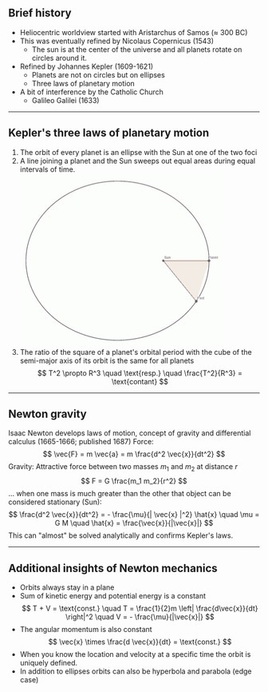 
## Brief history

- Heliocentric worldview started with Aristarchus of Samos (&#8776; 300 BC)
- This was eventually refined by Nicolaus Copernicus (1543)
  - The sun is at the center of the universe and all planets rotate on circles around it.
- Refined by Johannes Kepler (1609-1621)
  - Planets are not on circles but on ellipses
  - Three laws of planetary motion
- A bit of interference by the Catholic Church
  - Galileo Galilei (1633)

---

## Kepler's three laws of planetary motion

1. The orbit of every planet is an ellipse with the Sun at one of the two foci
2. A line joining a planet and the Sun sweeps out equal areas during equal intervals of time.
![bg right:35% h:400](./kepler-law2.gif)
3. The ratio of the square of a planet's orbital period with the cube of the semi-major axis of its orbit is the same for all planets
$$ T^2 \propto R^3 \quad \text{resp.} \quad \frac{T^2}{R^3} = \text{contant} $$

---

## Newton gravity

Isaac Newton develops laws of motion, concept of gravity and differential calculus (1665-1666; published 1687)
Force:
  $$ \vec{F} = m \vec{a} = m \frac{d^2 \vec{x}}{dt^2} $$
Gravity: Attractive force between two masses $m_1$ and $m_2$ at distance $r$
  $$ F = G \frac{m_1 m_2}{r^2} $$
... when one mass is much greater than the other that object can be considered stationary (Sun):
  $$ \frac{d^2 \vec{x}}{dt^2} = - \frac{\mu}{| \vec{x} |^2} \hat{x} \quad \mu = G M \quad \hat{x} = \frac{\vec{x}}{|\vec{x}|} $$
This can "almost" be solved analytically and confirms Kepler's laws.

---

## Additional insights of Newton mechanics

- Orbits always stay in a plane
- Sum of kinetic energy and potential energy is a constant
  $$ T + V = \text{const.} \quad T = \frac{1}{2}m \left| \frac{d\vec{x}}{dt} \right|^2 \quad V = - \frac{\mu}{|\vec{x}|} $$
- The angular momentum is also constant
  $$ \vec{x} \times \frac{d \vec{x}}{dt} = \text{const.} $$
- When you know the location and velocity at a specific time the orbit is uniquely defined.
- In addition to ellipses orbits can also be hyperbola and parabola (edge case)